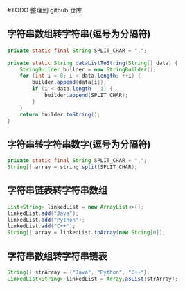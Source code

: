 #TODO 整理到 github 仓库
## 字符串数组转字符串(逗号为分隔符)
```java
private static final String SPLIT_CHAR = ",";

private static String dataListToString(String[] data) {
	StringBuilder builder = new StringBuilder();
	for (int i = 0; i < data.length; ++i) {
		builder.append(data[i]);
		if (i < data.length - 1) {
			builder.append(SPLIT_CHAR);
		}
	}
	return builder.toString();
}
```

## 字符串转字符串数字(逗号为分隔符)
```java
private static final String SPLIT_CHAR = ",";
String[] array = string.split(SPLIT_CHAR);
```

## 字符串链表转字符串数组
```Java
List<String> linkedList = new ArrayList<>();
linkedList.add("Java");
linkedList.add("Python");
linkedList.add("C++");
String[] array = linkedList.toArray(new String[0]);
```

## 字符串数组转字符串链表
```Java
String[] strArray = {"Java", "Python", "C++"};  
LinkedList<String> linkedList = Array.asList(strArray);
```
